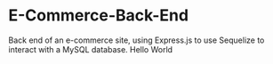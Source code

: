 # E-Commerce-Back-End
Back end of an e-commerce site, using Express.js to use Sequelize to interact with a MySQL database.
Hello World
